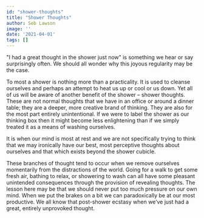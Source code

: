 ```yaml
---
id: "shower-thoughts"
title: "Shower Thoughts"
author: Seb Lawson
image: ''
date: '2021-04-01'
tags: []
---
```


"I had a great thought in the shower just now" is something we hear or say surprisingly often. We should all wonder why this joyous regularity may be the case.

To most a shower is nothing more than a practicality. It is used to cleanse ourselves and perhaps an attempt to heat us up or cool or us down. Yet all of us will be aware of another benefit of the shower – shower thoughts. These are not normal thoughts that we have in an office or around a dinner table; they are a deeper, more creative brand of thinking. They are also for the most part entirely unintentional. If we were to label the shower as our thinking box then it might become less enlightening than if we simply treated it as a means of washing ourselves.

It is when our mind is most at rest and we are not specifically trying to think that we may ironically have our best, most perceptive thoughts about ourselves and that which exists beyond the shower cubicle.

These branches of thought tend to occur when we remove ourselves momentarily from the distractions of the world. Going for a walk to get some fresh air, bathing to relax, or showering to wash can all have some pleasant unintended consequences through the provision of revealing thoughts. The lesson here may be that we should never put too much pressure on our own mind. When we put the brakes on a bit we can paradoxically be at our most productive. We all know that post-shower ecstasy when we’ve just had a great, entirely unprovoked thought.

